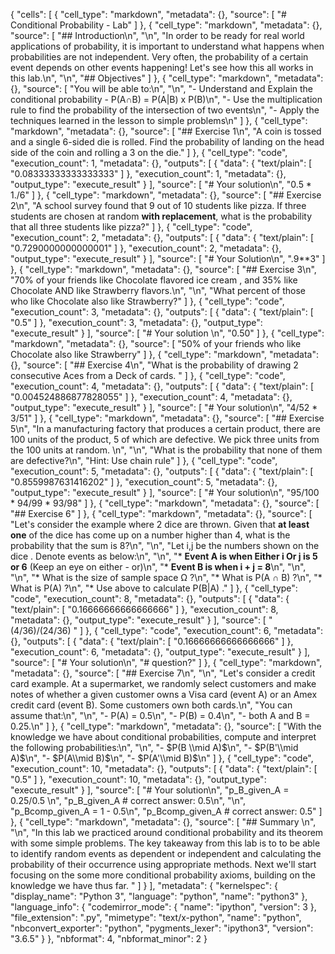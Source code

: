 {
 "cells": [
  {
   "cell_type": "markdown",
   "metadata": {},
   "source": [
    "# Conditional Probability - Lab"
   ]
  },
  {
   "cell_type": "markdown",
   "metadata": {},
   "source": [
    "## Introduction\n",
    "\n",
    "In order to be ready for real world applications of probability, it is important to understand what happens when probabilities are not independent. Very often, the probability of a certain event depends on other events happening! Let's see how this all works in this lab.\n",
    "\n",
    "## Objectives"
   ]
  },
  {
   "cell_type": "markdown",
   "metadata": {},
   "source": [
    "You will be able to:\n",
    "\n",
    "- Understand and Explain the conditional probability - P(A∩B) = P(A|B) x P(B)\n",
    "- Use the multiplication rule to find the probability of the intersection of two events\n",
    "- Apply the techniques learned in the lesson to simple problems\n"
   ]
  },
  {
   "cell_type": "markdown",
   "metadata": {},
   "source": [
    "## Exercise 1\n",
    "A coin is tossed and a single 6-sided die is rolled. Find the probability of landing on the head side of the coin and rolling a 3 on the die."
   ]
  },
  {
   "cell_type": "code",
   "execution_count": 1,
   "metadata": {},
   "outputs": [
    {
     "data": {
      "text/plain": [
       "0.08333333333333333"
      ]
     },
     "execution_count": 1,
     "metadata": {},
     "output_type": "execute_result"
    }
   ],
   "source": [
    "# Your solution\n",
    "0.5 * 1./6"
   ]
  },
  {
   "cell_type": "markdown",
   "metadata": {},
   "source": [
    "## Exercise 2\n",
    "A school survey found that 9 out of 10 students like pizza. If three students are chosen at random **with replacement**, what is the probability that all three students like pizza?"
   ]
  },
  {
   "cell_type": "code",
   "execution_count": 2,
   "metadata": {},
   "outputs": [
    {
     "data": {
      "text/plain": [
       "0.7290000000000001"
      ]
     },
     "execution_count": 2,
     "metadata": {},
     "output_type": "execute_result"
    }
   ],
   "source": [
    "# Your Solution\n",
    ".9**3"
   ]
  },
  {
   "cell_type": "markdown",
   "metadata": {},
   "source": [
    "## Exercise 3\n",
    "70% of your friends like Chocolate flavored ice cream , and 35% like Chocolate AND like Strawberry flavors.\n",
    "\n",
    "What percent of those who like Chocolate also like Strawberry?"
   ]
  },
  {
   "cell_type": "code",
   "execution_count": 3,
   "metadata": {},
   "outputs": [
    {
     "data": {
      "text/plain": [
       "0.5"
      ]
     },
     "execution_count": 3,
     "metadata": {},
     "output_type": "execute_result"
    }
   ],
   "source": [
    "# Your solution \n",
    "0.50"
   ]
  },
  {
   "cell_type": "markdown",
   "metadata": {},
   "source": [
    "50% of your friends who like Chocolate also like Strawberry"
   ]
  },
  {
   "cell_type": "markdown",
   "metadata": {},
   "source": [
    "## Exercise 4\n",
    "What is the probability of drawing 2 consecutive Aces from a Deck of cards. "
   ]
  },
  {
   "cell_type": "code",
   "execution_count": 4,
   "metadata": {},
   "outputs": [
    {
     "data": {
      "text/plain": [
       "0.004524886877828055"
      ]
     },
     "execution_count": 4,
     "metadata": {},
     "output_type": "execute_result"
    }
   ],
   "source": [
    "# Your solution\n",
    "4/52 * 3/51"
   ]
  },
  {
   "cell_type": "markdown",
   "metadata": {},
   "source": [
    "## Exercise 5\n",
    "In a manufacturing factory that produces a certain product, there are 100 units of the product, 5 of which are defective. We pick three units from the 100 units at random. \n",
    "\n",
    "What is the probability that none of them are defective?\n",
    "Hint: Use chain rule"
   ]
  },
  {
   "cell_type": "code",
   "execution_count": 5,
   "metadata": {},
   "outputs": [
    {
     "data": {
      "text/plain": [
       "0.8559987631416202"
      ]
     },
     "execution_count": 5,
     "metadata": {},
     "output_type": "execute_result"
    }
   ],
   "source": [
    "# Your solution\n",
    "95/100 * 94/99 * 93/98"
   ]
  },
  {
   "cell_type": "markdown",
   "metadata": {},
   "source": [
    "## Exercise 6"
   ]
  },
  {
   "cell_type": "markdown",
   "metadata": {},
   "source": [
    "Let's consider the example where 2 dice are thrown. Given that **at least one** of the dice has come up on a number higher than 4, what is the probability that the sum is 8?\n",
    "\n",
    "Let i,j be the numbers shown on the dice . Denote events as below:\n",
    "\n",
    "* **Event A is when Either i Or j is 5 or 6** (Keep an eye on either - or)\n",
    "* **Event B is when i + j = 8**\n",
    "\n",
    "\n",
    "* What is the size of sample space Ω ?\n",
    "* What is P(A ∩ B) ?\n",
    "* What is P(A) ?\n",
    "* Use above to calculate P(B|A) ."
   ]
  },
  {
   "cell_type": "code",
   "execution_count": 8,
   "metadata": {},
   "outputs": [
    {
     "data": {
      "text/plain": [
       "0.16666666666666666"
      ]
     },
     "execution_count": 8,
     "metadata": {},
     "output_type": "execute_result"
    }
   ],
   "source": [
    "(4/36)/(24/36) "
   ]
  },
  {
   "cell_type": "code",
   "execution_count": 6,
   "metadata": {},
   "outputs": [
    {
     "data": {
      "text/plain": [
       "0.16666666666666666"
      ]
     },
     "execution_count": 6,
     "metadata": {},
     "output_type": "execute_result"
    }
   ],
   "source": [
    "# Your solution\n",
    "# question?"
   ]
  },
  {
   "cell_type": "markdown",
   "metadata": {},
   "source": [
    "## Exercise 7\n",
    "\n",
    "Let's consider a credit card example. At a supermarket, we randomly select customers and make notes of whether a given customer owns a Visa card (event A) or an Amex credit card (event B). Some customers own both cards.\n",
    "You can assume that:\n",
    "\n",
    "- P(A) = 0.5\n",
    "- P(B) = 0.4\n",
    "- both A and B = 0.25.\n"
   ]
  },
  {
   "cell_type": "markdown",
   "metadata": {},
   "source": [
    "With the knowledge we have about conditional probabilities, compute and interpret the following probabilities:\n",
    "\n",
    "- $P(B \\mid A)$\n",
    "- $P(B'\\mid A)$\n",
    "- $P(A\\mid B)$\n",
    "- $P(A'\\mid B)$\n"
   ]
  },
  {
   "cell_type": "code",
   "execution_count": 10,
   "metadata": {},
   "outputs": [
    {
     "data": {
      "text/plain": [
       "0.5"
      ]
     },
     "execution_count": 10,
     "metadata": {},
     "output_type": "execute_result"
    }
   ],
   "source": [
    "# Your solution\n",
    "p_B_given_A = 0.25/0.5  \n",
    "p_B_given_A # correct answer: 0.5\n",
    "\n",
    "p_Bcomp_given_A = 1 - 0.5\n",
    "p_Bcomp_given_A # correct answer: 0.5"
   ]
  },
  {
   "cell_type": "markdown",
   "metadata": {},
   "source": [
    "## Summary \n",
    "\n",
    "In this lab we practiced around conditional probability and its theorem with some simple problems. The key takeaway from this lab is to to be able to identify random events as dependent or independent and calculating the probability of their occurrence using appropriate methods. Next we'll start focusing on the some more conditional probability axioms, building on the knowledge we have thus far. "
   ]
  }
 ],
 "metadata": {
  "kernelspec": {
   "display_name": "Python 3",
   "language": "python",
   "name": "python3"
  },
  "language_info": {
   "codemirror_mode": {
    "name": "ipython",
    "version": 3
   },
   "file_extension": ".py",
   "mimetype": "text/x-python",
   "name": "python",
   "nbconvert_exporter": "python",
   "pygments_lexer": "ipython3",
   "version": "3.6.5"
  }
 },
 "nbformat": 4,
 "nbformat_minor": 2
}
